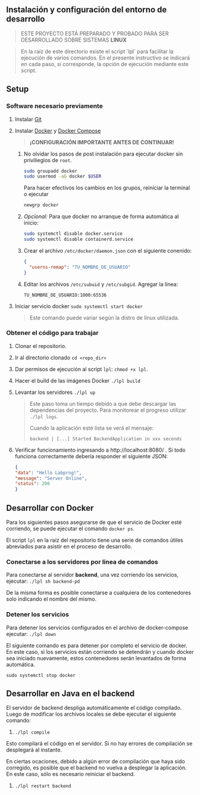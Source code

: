 ## Instalación y configuración del entorno de desarrollo

> ESTE PROYECTO ESTÁ PREPARADO Y PROBADO PARA SER DESARROLLADO SOBRE SISTEMAS **LINUX**
>


> En la raíz de este directorio existe el script ´lpl´ para facilitar la ejecución de varios comandos. En el presente instructivo se indicará en cada paso, si corresponde, la opción de ejecución mediante este script. 

## Setup

### Software necesario previamente

1. Instalar [Git](https://git-scm.com/download/linux)

1. Instalar [Docker](https://docs.docker.com/install/linux/docker-ce/ubuntu/) y [Docker Compose](https://docs.docker.com/compose/install/)
    > **¡CONFIGURACIÓN IMPORTANTE ANTES DE CONTINUAR!**
    >
    1. No olvidar los pasos de post instalación para ejecutar docker sin priviliegios de `root`.
        ```sh
        sudo groupadd docker
        sudo usermod -aG docker $USER
        ```
        Para hacer efectivos los cambios en los grupos, reiniciar la terminal o ejecutar
        ```sh
        newgrp docker
        ```
    1. *Opcional:* Para que docker no arranque de forma automática al inicio:
        ```sh
        sudo systemctl disable docker.service
        sudo systemctl disable containerd.service
        ```
    1. Crear el archivo `/etc/docker/daemon.json` con el siguiente conenido:
        ```json
        {
          "userns-remap": "TU_NOMBRE_DE_USUARIO"
        }
        ```
    1. Editar los archivos `/etc/subuid` y `/etc/subgid`. Agregar la línea:
        ```
        TU_NOMBRE_DE_USUARIO:1000:65536
        ```

1. Iniciar servicio docker `sudo systemctl start docker`
    > Este comando puede variar según la distro de linux utilizada.


### Obtener el código para trabajar

1. Clonar el repositorio.

1. Ir al directorio clonado `cd <repo_dir>`

1. Dar permisos de ejecución al script `lpl`: `chmod +x lpl`.

1. Hacer el build de las imágenes Docker `./lpl build` 

1. Levantar los servidores `./lpl up`
      > Este paso toma un tiempo debido a que debe descargar las dependencias del proyecto. Para monitorear el progreso utilizar `./lpl logs`.
      >
      > Cuando la aplicación esté lista se verá el mensaje:
      >
      > `backend | [...] Started BackendApplication in xxx seconds`

1. Verificar funcionamiento ingresando a http://localhost:8080/ . Si todo funciona correctamente debería responder el siguiente JSON:
      ```json
      {
      "data": "Hello Labprog!",
      "message": "Server Online",
      "status": 200
      }
      ```

## Desarrollar con Docker

Para los siguientes pasos asegurarse de que el servicio de Docker esté corriendo, se puede ejecutar el comando `docker ps`.

El script `lpl` en la raíz del repositorio tiene una serie de comandos útiles abreviados para asistir en el proceso de desarrollo.

### Conectarse a los servidores por línea de comandos

Para conectarse al servidor **backend**, una vez corriendo los servicios, ejecutar: ```./lpl sh backend-pd```

De la misma forma es posible conectarse a cualquiera de los contenedores solo indicando el nombre del mismo.

### Detener los servicios

Para detener los servicios configurados en el archivo de docker-compose ejecutar: ```./lpl down```

El siguiente comando es para detener por completo el servicio de docker. En este caso, si los servicios están corriendo se detendrán y cuando docker sea iniciado nuevamente, estos contenedores serán levantados de forma automática.

`sudo systemctl stop docker`

## Desarrollar en Java en el backend

El servidor de backend despliga automáticamente el código compilado. Luego de modificar los archivos locales se debe ejecutar el siguiente comando:

1. `./lpl compile`

Esto compilará el código en el servidor. Si no hay errores de compilación se desplegará al instante.

En ciertas ocaciones, debido a algún error de compilación que haya sido corregido, es posible que el backend no vuelva a desplegar la aplicación. En este caso, sólo es necesario reiniciar el backend.

1. `./lpl restart backend`




